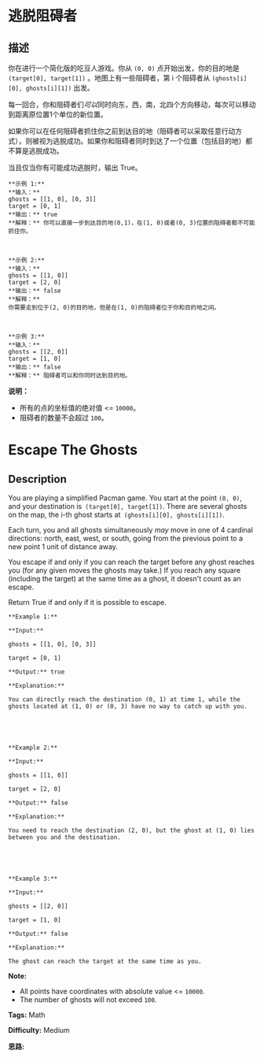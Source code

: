 # 逃脱阻碍者

## 描述

你在进行一个简化版的吃豆人游戏。你从 `(0, 0)` 点开始出发，你的目的地是 `(target[0], target[1])` 。地图上有一些阻碍者，第 i 个阻碍者从 `(ghosts[i][0], ghosts[i][1])` 出发。

每一回合，你和阻碍者们*可以*同时向东，西，南，北四个方向移动，每次可以移动到距离原位置1个单位的新位置。

如果你可以在任何阻碍者抓住你之前到达目的地（阻碍者可以采取任意行动方式），则被视为逃脱成功。如果你和阻碍者同时到达了一个位置（包括目的地）都不算是逃脱成功。

当且仅当你有可能成功逃脱时，输出 True。

    
    
    **示例 1:**
    **输入：** 
    ghosts = [[1, 0], [0, 3]]
    target = [0, 1]
    **输出：** true
    **解释：** 你可以直接一步到达目的地(0,1)，在(1, 0)或者(0, 3)位置的阻碍者都不可能抓住你。 
    
    
    
    **示例 2:**
    **输入：** 
    ghosts = [[1, 0]]
    target = [2, 0]
    **输出：** false
    **解释：**
    你需要走到位于(2, 0)的目的地，但是在(1, 0)的阻碍者位于你和目的地之间。 
    
    
    
    **示例 3:**
    **输入：** 
    ghosts = [[2, 0]]
    target = [1, 0]
    **输出：** false
    **解释：** 阻碍者可以和你同时达到目的地。 
    

**说明：**

  * 所有的点的坐标值的绝对值 <= `10000`。
  * 阻碍者的数量不会超过 `100`。



# Escape The Ghosts

## Description



You are playing a simplified Pacman game. You start at the point `(0, 0)`, and your destination is` (target[0], target[1])`. There are several ghosts on the map, the i-th ghost starts at` (ghosts[i][0], ghosts[i][1])`.

Each turn, you and all ghosts simultaneously *may* move in one of 4 cardinal directions: north, east, west, or south, going from the previous point to a new point 1 unit of distance away.

You escape if and only if you can reach the target before any ghost reaches you (for any given moves the ghosts may take.)  If you reach any square (including the target) at the same time as a ghost, it doesn't count as an escape.

Return True if and only if it is possible to escape.

    
    
    **Example 1:**
    **Input:** 
    ghosts = [[1, 0], [0, 3]]
    target = [0, 1]
    **Output:** true
    **Explanation:** 
    You can directly reach the destination (0, 1) at time 1, while the ghosts located at (1, 0) or (0, 3) have no way to catch up with you.
    
    
    
    **Example 2:**
    **Input:** 
    ghosts = [[1, 0]]
    target = [2, 0]
    **Output:** false
    **Explanation:** 
    You need to reach the destination (2, 0), but the ghost at (1, 0) lies between you and the destination.
    
    
    
    **Example 3:**
    **Input:** 
    ghosts = [[2, 0]]
    target = [1, 0]
    **Output:** false
    **Explanation:** 
    The ghost can reach the target at the same time as you.
    

**Note:**

  * All points have coordinates with absolute value <= `10000`.
  * The number of ghosts will not exceed `100`.


**Tags:** Math

**Difficulty:** Medium

**思路:**
